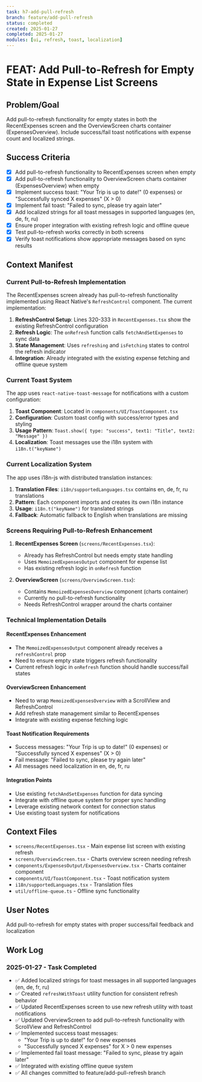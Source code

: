 ```yaml
---
task: h7-add-pull-refresh
branch: feature/add-pull-refresh
status: completed
created: 2025-01-27
completed: 2025-01-27
modules: [ui, refresh, toast, localization]
---
```


# FEAT: Add Pull-to-Refresh for Empty State in Expense List Screens

## Problem/Goal

Add pull-to-refresh functionality for empty states in both the RecentExpenses screen and the OverviewScreen charts container (ExpensesOverview). Include success/fail toast notifications with expense count and localized strings.

## Success Criteria

- [x] Add pull-to-refresh functionality to RecentExpenses screen when empty
- [x] Add pull-to-refresh functionality to OverviewScreen charts container (ExpensesOverview) when empty
- [x] Implement success toast: "Your Trip is up to date!" (0 expenses) or "Successfully synced X expenses" (X > 0)
- [x] Implement fail toast: "Failed to sync, please try again later"
- [x] Add localized strings for all toast messages in supported languages (en, de, fr, ru)
- [x] Ensure proper integration with existing refresh logic and offline queue
- [x] Test pull-to-refresh works correctly in both screens
- [x] Verify toast notifications show appropriate messages based on sync results

## Context Manifest

### Current Pull-to-Refresh Implementation

The RecentExpenses screen already has pull-to-refresh functionality implemented using React Native's `RefreshControl` component. The current implementation:

1. **RefreshControl Setup**: Lines 320-333 in `RecentExpenses.tsx` show the existing RefreshControl configuration
2. **Refresh Logic**: The `onRefresh` function calls `fetchAndSetExpenses` to sync data
3. **State Management**: Uses `refreshing` and `isFetching` states to control the refresh indicator
4. **Integration**: Already integrated with the existing expense fetching and offline queue system

### Current Toast System

The app uses `react-native-toast-message` for notifications with a custom configuration:

1. **Toast Component**: Located in `components/UI/ToastComponent.tsx`
2. **Configuration**: Custom toast config with success/error types and styling
3. **Usage Pattern**: `Toast.show({ type: "success", text1: "Title", text2: "Message" })`
4. **Localization**: Toast messages use the i18n system with `i18n.t("keyName")`

### Current Localization System

The app uses i18n-js with distributed translation instances:

1. **Translation Files**: `i18n/supportedLanguages.tsx` contains en, de, fr, ru translations
2. **Pattern**: Each component imports and creates its own i18n instance
3. **Usage**: `i18n.t("keyName")` for translated strings
4. **Fallback**: Automatic fallback to English when translations are missing

### Screens Requiring Pull-to-Refresh Enhancement

1. **RecentExpenses Screen** (`screens/RecentExpenses.tsx`):
   - Already has RefreshControl but needs empty state handling
   - Uses `MemoizedExpensesOutput` component for expense list
   - Has existing refresh logic in `onRefresh` function

2. **OverviewScreen** (`screens/OverviewScreen.tsx`):
   - Contains `MemoizedExpensesOverview` component (charts container)
   - Currently no pull-to-refresh functionality
   - Needs RefreshControl wrapper around the charts container

### Technical Implementation Details

#### RecentExpenses Enhancement

- The `MemoizedExpensesOutput` component already receives a `refreshControl` prop
- Need to ensure empty state triggers refresh functionality
- Current refresh logic in `onRefresh` function should handle success/fail states

#### OverviewScreen Enhancement

- Need to wrap `MemoizedExpensesOverview` with a ScrollView and RefreshControl
- Add refresh state management similar to RecentExpenses
- Integrate with existing expense fetching logic

#### Toast Notification Requirements

- Success messages: "Your Trip is up to date!" (0 expenses) or "Successfully synced X expenses" (X > 0)
- Fail message: "Failed to sync, please try again later"
- All messages need localization in en, de, fr, ru

#### Integration Points

- Use existing `fetchAndSetExpenses` function for data syncing
- Integrate with offline queue system for proper sync handling
- Leverage existing network context for connection status
- Use existing toast system for notifications

## Context Files

- `screens/RecentExpenses.tsx` - Main expense list screen with existing refresh
- `screens/OverviewScreen.tsx` - Charts overview screen needing refresh
- `components/ExpensesOutput/ExpensesOverview.tsx` - Charts container component
- `components/UI/ToastComponent.tsx` - Toast notification system
- `i18n/supportedLanguages.tsx` - Translation files
- `util/offline-queue.ts` - Offline sync functionality

## User Notes

Add pull-to-refresh for empty states with proper success/fail feedback and localization

## Work Log

### 2025-01-27 - Task Completed

- ✅ Added localized strings for toast messages in all supported languages (en, de, fr, ru)
- ✅ Created `refreshWithToast` utility function for consistent refresh behavior
- ✅ Updated RecentExpenses screen to use new refresh utility with toast notifications
- ✅ Updated OverviewScreen to add pull-to-refresh functionality with ScrollView and RefreshControl
- ✅ Implemented success toast messages:
  - "Your Trip is up to date!" for 0 new expenses
  - "Successfully synced X expenses" for X > 0 new expenses
- ✅ Implemented fail toast message: "Failed to sync, please try again later"
- ✅ Integrated with existing offline queue system
- ✅ All changes committed to feature/add-pull-refresh branch
